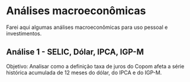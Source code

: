 # Análises macroeconômicas

Farei aqui algumas análises macroeconômicas para uso pessoal e investimentos.

## Análise 1 - SELIC, Dólar, IPCA, IGP-M

Objetivo: Analisar como a definição taxa de juros do Copom afeta a série histórica acumulada de 12 meses do dólar, do IPCA e do IGP-M.